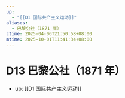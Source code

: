 ```yaml
---
up:
  - "[[D1 国际共产主义运动]]"
aliases:
  - 巴黎公社（1871 年）
ctime: 2025-04-06T21:50:58+08:00
mtime: 2025-10-01T11:41:34+08:00
---
```


# D13 巴黎公社（1871 年）

- up: [[D1 国际共产主义运动]]
